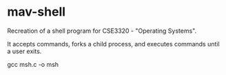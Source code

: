 # mav-shell
Recreation of a shell program for CSE3320 - "Operating Systems".

It accepts commands, forks a child process, and executes commands until a user exits.

gcc msh.c -o msh
